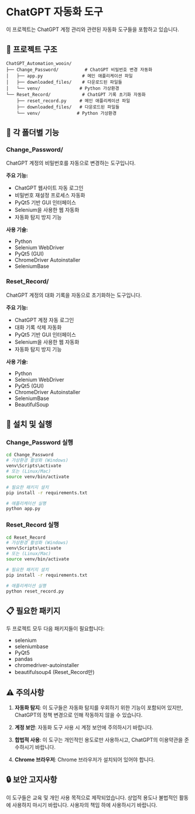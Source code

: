 # ChatGPT 자동화 도구

이 프로젝트는 ChatGPT 계정 관리와 관련된 자동화 도구들을 포함하고 있습니다.

## 📁 프로젝트 구조

```
ChatGPT_Automation_wooin/
├── Change_Password/          # ChatGPT 비밀번호 변경 자동화
│   ├── app.py               # 메인 애플리케이션 파일
│   ├── downloaded_files/    # 다운로드된 파일들
│   └── venv/               # Python 가상환경
└── Reset_Record/            # ChatGPT 기록 초기화 자동화
    ├── reset_record.py     # 메인 애플리케이션 파일
    ├── downloaded_files/   # 다운로드된 파일들
    └── venv/              # Python 가상환경
```

## 🔧 각 폴더별 기능

### Change_Password/
ChatGPT 계정의 비밀번호를 자동으로 변경하는 도구입니다.

**주요 기능:**
- ChatGPT 웹사이트 자동 로그인
- 비밀번호 재설정 프로세스 자동화
- PyQt5 기반 GUI 인터페이스
- Selenium을 사용한 웹 자동화
- 자동화 탐지 방지 기능

**사용 기술:**
- Python
- Selenium WebDriver
- PyQt5 (GUI)
- ChromeDriver Autoinstaller
- SeleniumBase

### Reset_Record/
ChatGPT 계정의 대화 기록을 자동으로 초기화하는 도구입니다.

**주요 기능:**
- ChatGPT 계정 자동 로그인
- 대화 기록 삭제 자동화
- PyQt5 기반 GUI 인터페이스
- Selenium을 사용한 웹 자동화
- 자동화 탐지 방지 기능

**사용 기술:**
- Python
- Selenium WebDriver
- PyQt5 (GUI)
- ChromeDriver Autoinstaller
- SeleniumBase
- BeautifulSoup

## 🚀 설치 및 실행

### Change_Password 실행
```bash
cd Change_Password
# 가상환경 활성화 (Windows)
venv\Scripts\activate
# 또는 (Linux/Mac)
source venv/bin/activate

# 필요한 패키지 설치
pip install -r requirements.txt

# 애플리케이션 실행
python app.py
```

### Reset_Record 실행
```bash
cd Reset_Record
# 가상환경 활성화 (Windows)
venv\Scripts\activate
# 또는 (Linux/Mac)
source venv/bin/activate

# 필요한 패키지 설치
pip install -r requirements.txt

# 애플리케이션 실행
python reset_record.py
```

## 📋 필요한 패키지

두 프로젝트 모두 다음 패키지들이 필요합니다:
- selenium
- seleniumbase
- PyQt5
- pandas
- chromedriver-autoinstaller
- beautifulsoup4 (Reset_Record만)

## ⚠️ 주의사항

1. **자동화 탐지**: 이 도구들은 자동화 탐지를 우회하기 위한 기능이 포함되어 있지만, ChatGPT의 정책 변경으로 인해 작동하지 않을 수 있습니다.

2. **계정 보안**: 자동화 도구 사용 시 계정 보안에 주의하시기 바랍니다.

3. **합법적 사용**: 이 도구는 개인적인 용도로만 사용하시고, ChatGPT의 이용약관을 준수하시기 바랍니다.

4. **Chrome 브라우저**: Chrome 브라우저가 설치되어 있어야 합니다.

## 🔒 보안 고지사항

이 도구들은 교육 및 개인 사용 목적으로 제작되었습니다. 상업적 용도나 불법적인 활동에 사용하지 마시기 바랍니다. 사용자의 책임 하에 사용하시기 바랍니다.
